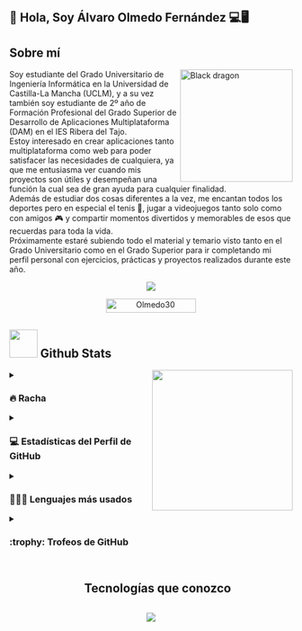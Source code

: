  ## 👋 Hola, Soy Álvaro Olmedo Fernández 💻🖥️

## **Sobre mí**

<div>
  <img align="right" width="200" alt="Black dragon" src="https://i.pinimg.com/originals/5f/29/30/5f293030b863a0c6f927959f7c57d3bc.jpg">
Soy estudiante del Grado Universitario de Ingeniería Informática en la Universidad de Castilla-La Mancha (UCLM), y a su vez también soy estudiante de 2º año de Formación Profesional del Grado Superior de Desarrollo de Aplicaciones Multiplataforma (DAM) en el IES Ribera del Tajo. <br>
Estoy interesado en crear aplicaciones tanto multiplataforma como web para poder satisfacer las necesidades de cualquiera, ya que me entusiasma ver cuando mis proyectos son útiles y desempeñan una función la cual sea de gran ayuda para cualquier finalidad.<br>
Además de estudiar dos cosas diferentes a la vez, me encantan todos los deportes pero en especial el tenis 🎾, jugar a videojuegos tanto solo como con amigos 🎮 y compartir momentos divertidos y memorables de esos que recuerdas para toda la vida.<br>
Próximamente estaré subiendo todo el material y temario visto tanto en el Grado Universitario como en el Grado Superior para ir completando mi perfil personal con ejercicios, prácticas y proyectos realizados durante este año.<br>

<!--Texto escribiendose y borrandose: Activo y listo;Preparado para aprender cosas nuevas cada día;Muy entusiasta;Siempre es bueno divertirse a menudo;Estudiante muy novato xD-->
<p align="center">
<a href="https://github.com/DenverCoder1/readme-typing-svg"><img src="https://readme-typing-svg.herokuapp.com?font=Time+New+Roman&color=%23C8BE25&size=25&center=true&vCenter=true&width=600&height=100&lines=Activo+y+listo;Preparado+para+aprender+cosas+nuevas;Muy+entusiasta;Siempre+es+bueno+divertirse+a+menudo;Estudiante+muy+novato+xD"></a>
</p>

<!--Vistas del perfil-->
<p align="center"> 
	<img src="https://komarev.com/ghpvc/?username=Olmedo30&label=Profile%20views&color=0047AB&style=plastic?" alt="Olmedo30" height=25px, width=160px/> 
</p>

<!--Stats de GitHub-->
## <picture> <img src = "https://github.com/7oSkaaa/7oSkaaa/blob/main/Images/Statistics.gif?raw=true" width = 50px> </picture> Github Stats

<!--Poner fotos que vaya encontrando por ahí interesantes-->
<picture> <img align="right" src="https://github.com/7oSkaaa/7oSkaaa/blob/main/Images/Right_Side.gif?raw=true" width = 250px></picture>
<details><summary><h3>🔥 Racha </h3></summary>
<p align="center"><img src="https://github-readme-streak-stats.herokuapp.com/?user=Olmedo30&theme=tokyonight_duo" alt="7oSkaaa" /></p>
</details>
  
<details><summary><h3>💻 Estadísticas del Perfil de GitHub</h3></summary>
	
<p align="center">
	<a href="https://github.com/anuraghazra/github-readme-stats">
	<img alt="7oSkaaa's Github Stats" src="https://github-readme-stats.vercel.app/api?username=Olmedo30&show_icons=true&count_private=true&locale=en&theme=tokyonight&layout=compact" height="230px"/></a>  
	<br/>
</p>
</details>
<details><summary><h3>👨🏻‍💻 Lenguajes más usados </h3></summary>
<img src="https://github-readme-stats.vercel.app/api/top-langs?username=Olmedo30&langs_count=10&show_icons=true&locale=en&theme=tokyonight" alt="7oSkaaa" height="230px"/>
</details>
<details><summary> <h3> :trophy: Trofeos de GitHub </h3></summary>
	
<p align="center"> <a href="https://github.com/ryo-ma/github-profile-trophy"><img src="https://github-profile-trophy.vercel.app/?username=Olmedo30&layout=compact&theme=tokyonight&column=4&margin-w=15&margin-h=15" alt="7oskaaa" /></a> 
</p>
</details>
<div id="user-content-toc">
  <ul align="center">
    <summary><h2 style="display: inline-block">Tecnologías que conozco</h2></summary>
  </ul>
</div>

</div>

<!--Iconos de lenguajes y tecnologías que conozco: https://github.com/tandpfun/skill-icons#readme-->
<p align="center">
  <a href="https://skillicons.dev">
    <img src="https://skillicons.dev/icons?i=aws,css,discord,eclipse,html,git,java,js,ps,python" />
  </a>
</p>

